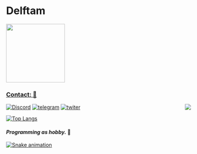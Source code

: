 # Delftam

<div align="left">
 <a href="https://github.com/delftam">
<img height="160em" src="https://github-readme-stats.vercel.app/api?username=delfteam&show_icons=true&theme=Gradient&include_all_commits=true&count_private=true"/>
 </div>

  ### **Contact:** 💼

[![Discord](https://img.icons8.com/color/40/35/discord-logo.svg)]()
[![telegram](https://img.icons8.com/color/40/35/telegram-app--v5.svg)](https://t.me/delfteam)
[![twiter](https://img.icons8.com/office/40/35/twitter.svg)](https://twitter.com/twosordsman)
 <a href="https://delfteam.github.io/opaip"/>
<img align="right" src="https://i.pinimg.com/originals/0d/f1/79/0df179f920ec3e360866037506e41397.gif" />
 
[![Top Langs](https://github-readme-stats.vercel.app/api/top-langs/?username=delfteam)](https://github.com/anuraghazra/github-readme-stats)

 
 
 #### *Programming as hobby.* 🎩 <a href="https://github.com/tombsDevil">
 ![Snake animation](https://github.com/delfteam/opaip/blob/output/github-contribution-grid-snake.svg)
